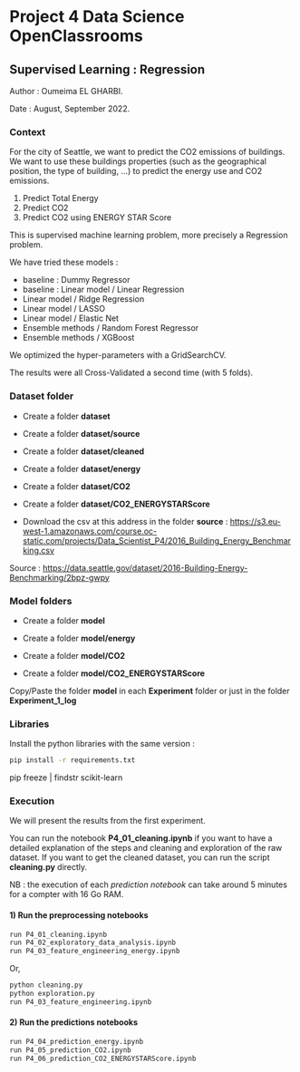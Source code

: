 # Project 4 Data Science OpenClassrooms

## Supervised Learning : Regression

Author : Oumeima EL GHARBI.

Date : August, September 2022.

### Context

For the city of Seattle, we want to predict the CO2 emissions of buildings.
We want to use these buildings properties (such as the geographical position, the type of building, ...) to predict the
energy use and CO2 emissions.

1) Predict Total Energy
2) Predict CO2
3) Predict CO2 using ENERGY STAR Score

This is supervised machine learning problem, more precisely a Regression problem.

We have tried these models :

- baseline : Dummy Regressor
- baseline : Linear model / Linear Regression
- Linear model / Ridge Regression
- Linear model / LASSO
- Linear model / Elastic Net
- Ensemble methods / Random Forest Regressor
- Ensemble methods / XGBoost

We optimized the hyper-parameters with a GridSearchCV.

The results were all Cross-Validated a second time (with 5 folds).

### Dataset folder

- Create a folder **dataset**

- Create a folder **dataset/source**
- Create a folder **dataset/cleaned**

- Create a folder **dataset/energy**
- Create a folder **dataset/CO2**
- Create a folder **dataset/CO2_ENERGYSTARScore**

- Download the csv at this address in the folder **source** :
  https://s3.eu-west-1.amazonaws.com/course.oc-static.com/projects/Data_Scientist_P4/2016_Building_Energy_Benchmarking.csv

Source  : https://data.seattle.gov/dataset/2016-Building-Energy-Benchmarking/2bpz-gwpy

### Model folders

- Create a folder **model**

- Create a folder **model/energy**
- Create a folder **model/CO2**
- Create a folder **model/CO2_ENERGYSTARScore**

Copy/Paste the folder **model** in each **Experiment** folder or just in the folder **Experiment_1_log**

### Libraries

Install the python libraries with the same version :

```bash
pip install -r requirements.txt
```

pip freeze | findstr scikit-learn

### Execution

We will present the results from the first experiment.

You can run the notebook **P4_01_cleaning.ipynb** if you want to have a detailed explanation of the steps and cleaning
and exploration of the raw dataset.
If you want to get the cleaned dataset, you can run the script **cleaning.py** directly.

NB : the execution of each *prediction notebook* can take around 5 minutes for a compter with 16 Go RAM.

#### 1) Run the preprocessing notebooks

```bash
run P4_01_cleaning.ipynb
run P4_02_exploratory_data_analysis.ipynb
run P4_03_feature_engineering_energy.ipynb
```

Or,

```bash
python cleaning.py 
python exploration.py
run P4_03_feature_engineering.ipynb
```

#### 2) Run the predictions notebooks

```bash
run P4_04_prediction_energy.ipynb
run P4_05_prediction_CO2.ipynb
run P4_06_prediction_CO2_ENERGYSTARScore.ipynb
```